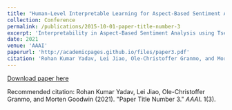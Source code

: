 ```yaml
---
title: "Human-Level Interpretable Learning for Aspect-Based Sentiment Analysis."
collection: Conference
permalink: /publications/2015-10-01-paper-title-number-3
excerpt: 'Interpretability in Aspect-Based Sentiment Analysis using Tsetlin Machine.'
date: 2021
venue: 'AAAI'
paperurl: 'http://academicpages.github.io/files/paper3.pdf'
citation: 'Rohan Kumar Yadav, Lei Jiao, Ole-Christoffer Granmo, and Morten Goodwin (2021). &quot;Human-Level Interpretable Learning for Aspect-Based Sentiment Analysis.&quot; <i>AAAI</i>. 1(3).'
---
```


[Download paper here](NA)

Recommended citation: Rohan Kumar Yadav, Lei Jiao, Ole-Christoffer Granmo, and Morten Goodwin (2021). "Paper Title Number 3." <i>AAAI</i>. 1(3).
